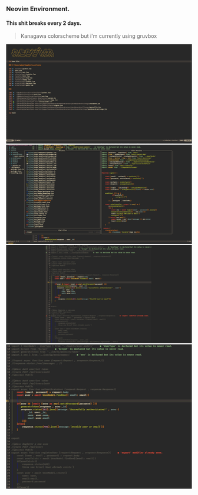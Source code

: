 ### Neovim Environment.
#### This shit breaks every 2 days.

> Kanagawa colorscheme
but i'm currently using gruvbox

<img src="screenshots/startpage.JPG" alt="startpage">
<img src="screenshots/telescope.jpg" alt="telescope">
<img src="screenshots/zenmode.jpg" alt="zenmode">
<img src="screenshots/twilight.jpg" alt="twilight">
